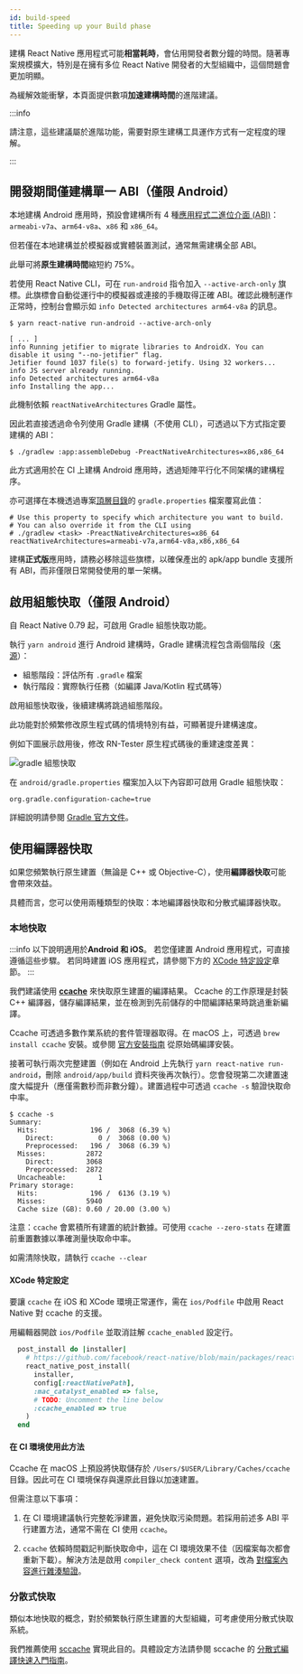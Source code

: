 ```yaml
---
id: build-speed
title: Speeding up your Build phase
---
```


建構 React Native 應用程式可能**相當耗時**，會佔用開發者數分鐘的時間。隨著專案規模擴大，特別是在擁有多位 React Native 開發者的大型組織中，這個問題會更加明顯。

為緩解效能衝擊，本頁面提供數項**加速建構時間**的進階建議。

:::info

請注意，這些建議屬於進階功能，需要對原生建構工具運作方式有一定程度的理解。

:::

## 開發期間僅建構單一 ABI（僅限 Android）

本地建構 Android 應用時，預設會建構所有 4 種[應用程式二進位介面 (ABI)](https://developer.android.com/ndk/guides/abis)：`armeabi-v7a`、`arm64-v8a`、`x86` 和 `x86_64`。

但若僅在本地建構並於模擬器或實體裝置測試，通常無需建構全部 ABI。

此舉可將**原生建構時間**縮短約 75%。

若使用 React Native CLI，可在 `run-android` 指令加入 `--active-arch-only` 旗標。此旗標會自動從運行中的模擬器或連接的手機取得正確 ABI。確認此機制運作正常時，控制台會顯示如 `info Detected architectures arm64-v8a` 的訊息。

```
$ yarn react-native run-android --active-arch-only

[ ... ]
info Running jetifier to migrate libraries to AndroidX. You can disable it using "--no-jetifier" flag.
Jetifier found 1037 file(s) to forward-jetify. Using 32 workers...
info JS server already running.
info Detected architectures arm64-v8a
info Installing the app...
```

此機制依賴 `reactNativeArchitectures` Gradle 屬性。

因此若直接透過命令列使用 Gradle 建構（不使用 CLI），可透過以下方式指定要建構的 ABI：

```
$ ./gradlew :app:assembleDebug -PreactNativeArchitectures=x86,x86_64
```

此方式適用於在 CI 上建構 Android 應用時，透過矩陣平行化不同架構的建構程序。

亦可選擇在本機透過專案[頂層目錄](https://github.com/facebook/react-native/blob/19cf70266eb8ca151aa0cc46ac4c09cb987b2ceb/template/android/gradle.properties#L30-L33)的 `gradle.properties` 檔案覆寫此值：

```
# Use this property to specify which architecture you want to build.
# You can also override it from the CLI using
# ./gradlew <task> -PreactNativeArchitectures=x86_64
reactNativeArchitectures=armeabi-v7a,arm64-v8a,x86,x86_64
```

建構**正式版**應用時，請務必移除這些旗標，以確保產出的 apk/app bundle 支援所有 ABI，而非僅限日常開發使用的單一架構。

## 啟用組態快取（僅限 Android）

自 React Native 0.79 起，可啟用 Gradle 組態快取功能。

執行 `yarn android` 進行 Android 建構時，Gradle 建構流程包含兩個階段（[來源](https://docs.gradle.org/current/userguide/build_lifecycle.html)）：

- 組態階段：評估所有 `.gradle` 檔案
- 執行階段：實際執行任務（如編譯 Java/Kotlin 程式碼等）

啟用組態快取後，後續建構將跳過組態階段。

此功能對於頻繁修改原生程式碼的情境特別有益，可顯著提升建構速度。

例如下圖展示啟用後，修改 RN-Tester 原生程式碼後的重建速度差異：

![gradle 組態快取](/docs/assets/gradle-config-caching.gif)

在 `android/gradle.properties` 檔案加入以下內容即可啟用 Gradle 組態快取：

```
org.gradle.configuration-cache=true
```

詳細說明請參閱 [Gradle 官方文件](https://docs.gradle.org/current/userguide/configuration_cache.html)。

## 使用編譯器快取

如果您頻繁執行原生建置（無論是 C++ 或 Objective-C），使用**編譯器快取**可能會帶來效益。

具體而言，您可以使用兩種類型的快取：本地編譯器快取和分散式編譯器快取。

### 本地快取

:::info
以下說明適用於**Android 和 iOS**。
若您僅建置 Android 應用程式，可直接遵循這些步驟。
若同時建置 iOS 應用程式，請參閱下方的 [XCode 特定設定](#xcode-specific-setup)章節。
:::

我們建議使用 [**ccache**](https://ccache.dev/) 來快取原生建置的編譯結果。
Ccache 的工作原理是封裝 C++ 編譯器，儲存編譯結果，並在檢測到先前儲存的中間編譯結果時跳過重新編譯。

Ccache 可透過多數作業系統的套件管理器取得。在 macOS 上，可透過 `brew install ccache` 安裝。或參閱 [官方安裝指南](https://github.com/ccache/ccache/blob/master/doc/INSTALL.md) 從原始碼編譯安裝。

接著可執行兩次完整建置（例如在 Android 上先執行 `yarn react-native run-android`，刪除 `android/app/build` 資料夾後再次執行）。您會發現第二次建置速度大幅提升（應僅需數秒而非數分鐘）。建置過程中可透過 `ccache -s` 驗證快取命中率。

```
$ ccache -s
Summary:
  Hits:             196 /  3068 (6.39 %)
    Direct:           0 /  3068 (0.00 %)
    Preprocessed:   196 /  3068 (6.39 %)
  Misses:          2872
    Direct:        3068
    Preprocessed:  2872
  Uncacheable:        1
Primary storage:
  Hits:             196 /  6136 (3.19 %)
  Misses:          5940
  Cache size (GB): 0.60 / 20.00 (3.00 %)
```

注意：`ccache` 會累積所有建置的統計數據。可使用 `ccache --zero-stats` 在建置前重置數據以準確測量快取命中率。

如需清除快取，請執行 `ccache --clear`

#### XCode 特定設定

要讓 `ccache` 在 iOS 和 XCode 環境正常運作，需在 `ios/Podfile` 中啟用 React Native 對 ccache 的支援。

用編輯器開啟 `ios/Podfile` 並取消註解 `ccache_enabled` 設定行。

```ruby
  post_install do |installer|
    # https://github.com/facebook/react-native/blob/main/packages/react-native/scripts/react_native_pods.rb#L197-L202
    react_native_post_install(
      installer,
      config[:reactNativePath],
      :mac_catalyst_enabled => false,
      # TODO: Uncomment the line below
      :ccache_enabled => true
    )
  end
```

#### 在 CI 環境使用此方法

Ccache 在 macOS 上預設將快取儲存於 `/Users/$USER/Library/Caches/ccache` 目錄。因此可在 CI 環境保存與還原此目錄以加速建置。

但需注意以下事項：

1. 在 CI 環境建議執行完整乾淨建置，避免快取污染問題。若採用前述多 ABI 平行建置方法，通常不需在 CI 使用 `ccache`。

2. `ccache` 依賴時間戳記判斷快取命中，這在 CI 環境效果不佳（因檔案每次都會重新下載）。解決方法是啟用 `compiler_check content` 選項，改為 [對檔案內容進行雜湊驗證](https://ccache.dev/manual/4.3.html)。

### 分散式快取

類似本地快取的概念，對於頻繁執行原生建置的大型組織，可考慮使用分散式快取系統。

我們推薦使用 [sccache](https://github.com/mozilla/sccache) 實現此目的。具體設定方法請參閱 sccache 的 [分散式編譯快速入門指南](https://github.com/mozilla/sccache/blob/main/docs/DistributedQuickstart.md)。